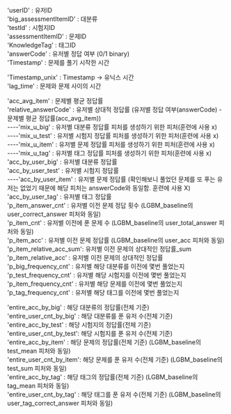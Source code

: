 'userID'                 : 유저ID  
'big_assessmentItemID'   : 대분류  
'testId'                 : 시험지ID  
'assessmentItemID'       : 문제ID  
'KnowledgeTag'           : 태그ID   
'answerCode'             : 유저별 정답 여부 (0/1 binary)  
'Timestamp'              : 문제를 풀기 시작한 시간  

'Timestamp_unix'         : Timestamp -> 유닉스 시간  
'lag_time'               : 문제와 문제 사이의 시간  

'acc_avg_item'           : 문제별 평균 정답률  
'relative_answerCode'    : 유저별 상대적 정답률 (유저별 정답 여부(answerCode) - 문제별 평균 정답률(acc_avg_item))  
----'mix_u_big'              : 유저별 대분류 정답률 피처를 생성하기 위한 피처(훈련에 사용 x)  
----'mix_u_test'             : 유저별 시험지 정답률 피처를 생성하기 위한 피처(훈련에 사용 x)  
----'mix_u_item'             : 유저별 문제 정답률 피처를 생성하기 위한 피처(훈련에 사용 x)  
----'mix_u_tag'              : 유저별 태그 정답률 피처를 생성하기 위한 피처(훈련에 사용 x)  
'acc_by_user_big'        : 유저별 대분류 정답률  
'acc_by_user_test'       : 유저별 시험지 정답률  
----'acc_by_user_item'       : 유저별 문제 정답률 (확인해보니 풀었던 문제를 또 푸는 유저는 없었기 때문에 해당 피처는 answerCode와 동일함. 훈련에 사용 X)  
'acc_by_user_tag'        : 유저별 태그 정답률  
'p_item_answer_cnt'      : 유저별 이전 문제 정답 횟수 (LGBM_baseline의 user_correct_answer 피처와 동일)  
'p_item_cnt'             : 유저별 이전에 푼 문제 수   (LGBM_baseline의 user_total_answer 피처와 동일)  
'p_item_acc'             : 유저별 이전 문제 정답률    (LGBM_baseline의 user_acc 피처와 동일)  
'p_item_relative_acc_sum': 유저별 이전 문제의 상대적인 정답률_sum  
'p_item_relative_acc'    : 유저별 이전 문제의 상대적인 정답률  
'p_big_frequency_cnt'    : 유저별 해당 대분류를 이전에 몇번 풀었는지  
'p_test_frequency_cnt'   : 유저별 해당 시험지를 이전에 몇번 풀었는지  
'p_item_frequency_cnt'   : 유저별 해당 문제를 이전에 몇번 풀었는지  
'p_tag_frequency_cnt'    : 유저별 해당 태그를 이전에 몇번 풀었는지  

'entire_acc_by_big'      : 해당 대분류의 정답률(전체 기준)  
'entire_user_cnt_by_big' : 해당 대분류를 푼 유저 수(전체 기준)  
'entire_acc_by_test'     : 해당 시험지의 정답률(전체 기준)       
'entire_user_cnt_by_test': 해당 시험지를 푼 유저 수(전체 기준)   
'entire_acc_by_item'     : 해당 문제의 정답률(전체 기준)       (LGBM_baseline의 test_mean 피처와 동일)  
'entire_user_cnt_by_item': 해당 문제를 푼 유저 수(전체 기준)   (LGBM_baseline의 test_sum 피처와 동일)  
'entire_acc_by_tag'      : 해당 태그의 정답률(전체 기준)       (LGBM_baseline의 tag_mean 피처와 동일)  
'entire_user_cnt_by_tag' : 해당 태그를 푼 유저 수(전체 기준)   (LGBM_baseline의 user_tag_correct_answer 피처와 동일)  
